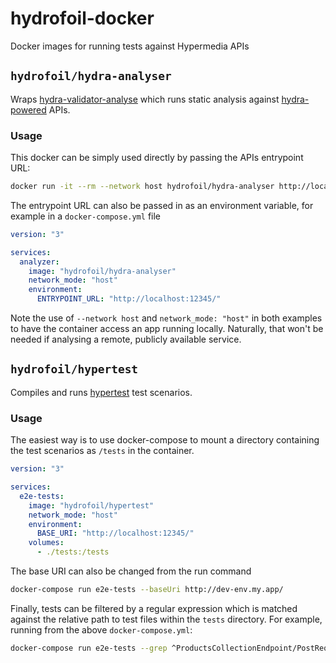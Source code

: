 # hydrofoil-docker

Docker images for running tests against Hypermedia APIs

## `hydrofoil/hydra-analyser`

Wraps [hydra-validator-analyse](https://www.npmjs.com/package/hydra-validator-analyse) which runs static analysis
against [hydra-powered](http://www.hydra-cg.com) APIs.

### Usage

This docker can be simply used directly by passing the APIs entrypoint URL:

```bash
docker run -it --rm --network host hydrofoil/hydra-analyser http://localhost:12345/
```

The entrypoint URL can also be passed in as an environment variable, for example in a `docker-compose.yml` file

```yml
version: "3"

services:
  analyzer:
    image: "hydrofoil/hydra-analyser"
    network_mode: "host"
    environment:
      ENTRYPOINT_URL: "http://localhost:12345/"
```

Note the use of `--network host` and `network_mode: "host"` in both examples to have the container access an app running
locally. Naturally, that won't be needed if analysing a remote, publicly available service.

## `hydrofoil/hypertest`

Compiles and runs [hypertest][hypertest] test scenarios.

### Usage

The easiest way is to use docker-compose to mount a directory containing the test scenarios
as `/tests` in the container.

```yml
version: "3"

services:
  e2e-tests:
    image: "hydrofoil/hypertest"
    network_mode: "host"
    environment:
      BASE_URI: "http://localhost:12345/"
    volumes:
      - ./tests:/tests
```

The base URI can also be changed from the run command

```bash
docker-compose run e2e-tests --baseUri http://dev-env.my.app/
```

Finally, tests can be filtered by a regular expression which is matched against the relative path to test files within
the `tests` directory.
For example, running from the above `docker-compose.yml`:

```bash
docker-compose run e2e-tests --grep ^ProductsCollectionEndpoint/PostRequest_
```

[hypertest]: https://testing.hypermedia.app/dsl/
